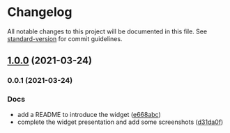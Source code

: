 # Changelog

All notable changes to this project will be documented in this file. See [standard-version](https://github.com/conventional-changelog/standard-version) for commit guidelines.

## [1.0.0](https://github.com/armandphilippot/post-types-list-widget/compare/v0.0.1...v1.0.0) (2021-03-24)

### 0.0.1 (2021-03-24)


### Docs

* add a README to introduce the widget ([e668abc](https://github.com/armandphilippot/post-types-list-widget/commit/e668abceb209cf5d3fe666316f5f74d221e5c2a2))
* complete the widget presentation and add some screenshots ([d31da0f](https://github.com/armandphilippot/post-types-list-widget/commit/d31da0ff868de35b94202bf6e813846f0c9f7467))
